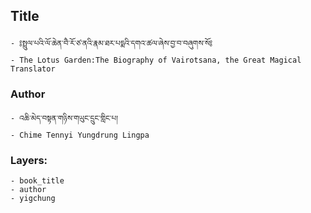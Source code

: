 ## Title
	- ༔སྤྲུལ་པའི་ལོ་ཆེན་བཻ་རོ་ཙ་ནའི་རྣམ་ཐར་པདྨའི་དགའ་ཚལ་ཞེས་བྱ་བ་བཞུགས་སོ༔
	- The Lotus Garden:The Biography of Vairotsana, the Great Magical Translator

### Author
	- འཆི་མེད་བསྟན་གཉིས་གཡུང་དྲུང་གླིང་པ།
	- Chime Tennyi Yungdrung Lingpa

### Layers:
	- book_title
	- author
	- yigchung
